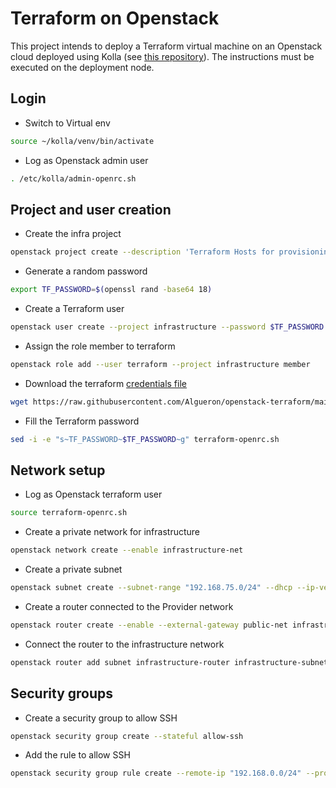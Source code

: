# Terraform on Openstack
This project intends to deploy a Terraform virtual machine on an Openstack cloud deployed using Kolla (see [this repository](https://github.com/Algueron/openstack-home)).
The instructions must be executed on the deployment node.

## Login

- Switch to Virtual env
````bash
source ~/kolla/venv/bin/activate
````

- Log as Openstack admin user
````bash
. /etc/kolla/admin-openrc.sh
````

## Project and user creation

- Create the infra project
````bash
openstack project create --description 'Terraform Hosts for provisioning' infrastructure --domain default
````

- Generate a random password
````bash
export TF_PASSWORD=$(openssl rand -base64 18)
````

- Create a Terraform user
````bash
openstack user create --project infrastructure --password $TF_PASSWORD terraform
````

- Assign the role member to terraform
````bash
openstack role add --user terraform --project infrastructure member
````

- Download the terraform [credentials file](terraform-openrc.sh)
````bash
wget https://raw.githubusercontent.com/Algueron/openstack-terraform/main/terraform-openrc.sh
````

- Fill the Terraform password
````bash
sed -i -e "s~TF_PASSWORD~$TF_PASSWORD~g" terraform-openrc.sh
````

## Network setup

- Log as Openstack terraform user
````bash
source terraform-openrc.sh
````

- Create a private network for infrastructure
````bash
openstack network create --enable infrastructure-net
````

- Create a private subnet
````bash
openstack subnet create --subnet-range "192.168.75.0/24" --dhcp --ip-version 4 --dns-nameserver "192.168.1.15" --network infrastructure-net infrastructure-subnet
````

- Create a router connected to the Provider network
````bash
openstack router create --enable --external-gateway public-net infrastructure-router
````

- Connect the router to the infrastructure network
````bash
openstack router add subnet infrastructure-router infrastructure-subnet
````

## Security groups

- Create a security group to allow SSH
````bash
openstack security group create --stateful allow-ssh
````

- Add the rule to allow SSH
````bash
openstack security group rule create --remote-ip "192.168.0.0/24" --protocol tcp --dst-port 22 --ingress allow-ssh
````

